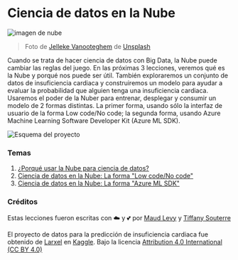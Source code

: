 # Ciencia de datos en la Nube

![imagen de nube](../images/cloud-picture.jpg)

> Foto de [Jelleke Vanooteghem](https://unsplash.com/@ilumire) de [Unsplash](https://unsplash.com/s/photos/cloud?orientation=landscape)

Cuando se trata de hacer ciencia de datos con Big Data, la Nube puede cambiar las reglas del juego. En las próximas 3 lecciones, veremos qué es la Nube y porqué nos puede ser útil. También exploraremos un conjunto de datos de insuficiencia cardiaca y construiremos un modelo para ayudar a evaluar la probabilidad que alguien tenga una insuficiencia cardiaca. Usaremos el poder de la Nuber para entrenar, desplegar y consumir un modelo de 2 formas distintas. La primer forma, usando sólo la interfaz de usuario de la forma Low code/No code; la segunda forma, usando Azure Machine Learning Software Developer Kit (Azure ML SDK).

![Esquema del proyecto](../19-Azure/images/project-schema.PNG)

### Temas

1. [¿Porqué usar la Nube para ciencia de datos?](../17-Introduction/translations/README.es.md)
2. [Ciencia de datos en la Nube: La forma "Low code/No code"](../18-Low-Code/translations/README.es.md)
3. [Ciencia de datos en la Nube: La forma "Azure ML SDK"](19-Azure/translations/README.es.md)

### Créditos

Estas lecciones fueron escritas con ☁️ y 💕 por [Maud Levy](https://twitter.com/maudstweets) y [Tiffany Souterre](https://twitter.com/TiffanySouterre)

El proyecto de datos para la predicción de insuficiencia cardiaca fue obtenido de [
Larxel](https://www.kaggle.com/andrewmvd) en [Kaggle](https://www.kaggle.com/andrewmvd/heart-failure-clinical-data). Bajo la licencia [Attribution 4.0 International (CC BY 4.0)](https://creativecommons.org/licenses/by/4.0/)
